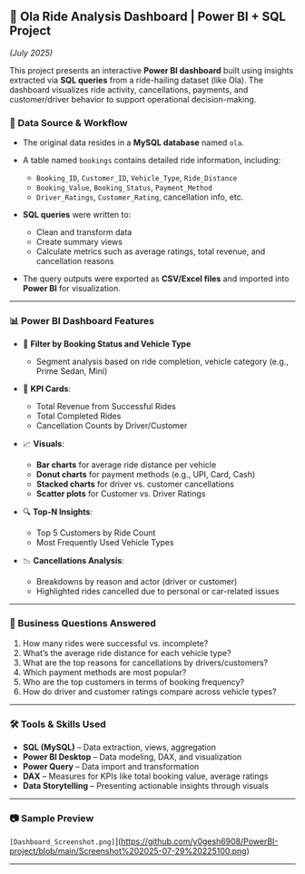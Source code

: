 

## 🚖 Ola Ride Analysis Dashboard | Power BI + SQL Project

*(July 2025)*

This project presents an interactive **Power BI dashboard** built using insights extracted via **SQL queries** from a ride-hailing dataset (like Ola). The dashboard visualizes ride activity, cancellations, payments, and customer/driver behavior to support operational decision-making.

### 🧠 Data Source & Workflow

* The original data resides in a **MySQL database** named `ola`.

* A table named `bookings` contains detailed ride information, including:

  * `Booking_ID`, `Customer_ID`, `Vehicle_Type`, `Ride_Distance`
  * `Booking_Value`, `Booking_Status`, `Payment_Method`
  * `Driver_Ratings`, `Customer_Rating`, cancellation info, etc.

* **SQL queries** were written to:

  * Clean and transform data
  * Create summary views
  * Calculate metrics such as average ratings, total revenue, and cancellation reasons

* The query outputs were exported as **CSV/Excel files** and imported into **Power BI** for visualization.

---

### 📊 Power BI Dashboard Features

* 📅 **Filter by Booking Status and Vehicle Type**

  * Segment analysis based on ride completion, vehicle category (e.g., Prime Sedan, Mini)

* 🎯 **KPI Cards**:

  * Total Revenue from Successful Rides
  * Total Completed Rides
  * Cancellation Counts by Driver/Customer

* 📈 **Visuals**:

  * **Bar charts** for average ride distance per vehicle
  * **Donut charts** for payment methods (e.g., UPI, Card, Cash)
  * **Stacked charts** for driver vs. customer cancellations
  * **Scatter plots** for Customer vs. Driver Ratings

* 🔍 **Top-N Insights**:

  * Top 5 Customers by Ride Count
  * Most Frequently Used Vehicle Types

* 📉 **Cancellations Analysis**:

  * Breakdowns by reason and actor (driver or customer)
  * Highlighted rides cancelled due to personal or car-related issues

---

### 📌 Business Questions Answered

1. How many rides were successful vs. incomplete?
2. What’s the average ride distance for each vehicle type?
3. What are the top reasons for cancellations by drivers/customers?
4. Which payment methods are most popular?
5. Who are the top customers in terms of booking frequency?
6. How do driver and customer ratings compare across vehicle types?

---

### 🛠️ Tools & Skills Used

* **SQL (MySQL)** – Data extraction, views, aggregation
* **Power BI Desktop** – Data modeling, DAX, and visualization
* **Power Query** – Data import and transformation
* **DAX** – Measures for KPIs like total booking value, average ratings
* **Data Storytelling** – Presenting actionable insights through visuals

---


### 📷 Sample Preview

`[Dashboard_Screenshot.png]`](https://github.com/y0gesh6908/PowerBI-project/blob/main/Screenshot%202025-07-29%20225100.png)

---


